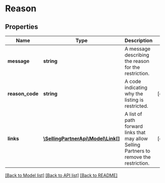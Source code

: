 # Reason

## Properties
Name | Type | Description | Notes
------------ | ------------- | ------------- | -------------
**message** | **string** | A message describing the reason for the restriction. | 
**reason_code** | **string** | A code indicating why the listing is restricted. | [optional] 
**links** | [**\SellingPartnerApi\Model\Link[]**](Link.md) | A list of path forward links that may allow Selling Partners to remove the restriction. | [optional] 

[[Back to Model list]](../README.md#documentation-for-models) [[Back to API list]](../README.md#documentation-for-api-endpoints) [[Back to README]](../README.md)


